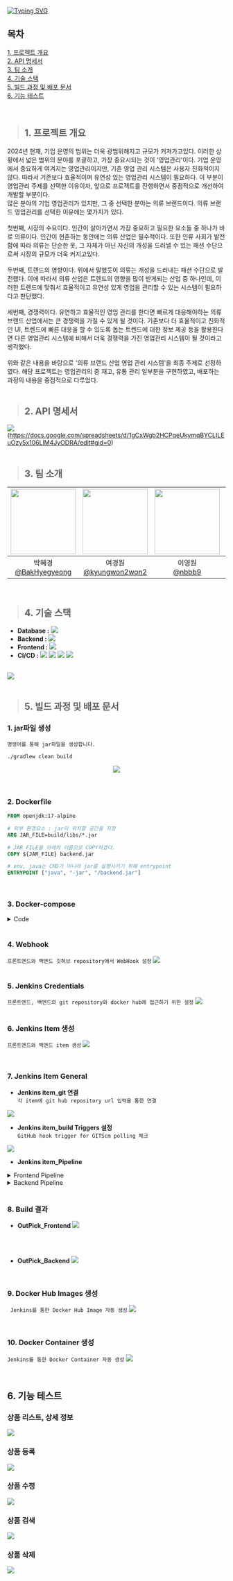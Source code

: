 [![Typing SVG](https://readme-typing-svg.demolab.com?font=Fira+Code&pause=1000&color=FFFFFF&background=000000&random=false&width=435&lines=Pick+Your+Best+Outfit%2C+OutPICK)](https://git.io/typing-svg)

## 목차
[1. 프로젝트 개요](#1-프로젝트-개요)<br>
[2. API 명세서](#2-API-명세서)<br/>
[3. 팀 소개](#3-팀-소개)<br/>
[4. 기술 스택](#4-기술-스택)<br/>
[5. 빌드 과정 및 배포 문서](#2-빌드-과정-및-배포-문서)<br/>
[6. 기능 테스트](#6-기능-테스트)<br/>

   <br/>
   
>## 1. 프로젝트 개요
<div>
   2024년 현재, 기업 운영의 범위는 더욱 광범위해지고 규모가 커져가고있다. 이러한 상황에서 넓은 범위의 분야를 포괄하고, 가장 중요시되는 것이 '영업관리'이다. 기업 운영에서 중요하게 여겨지는 영업관리이지만, 기존 영업 관리 시스템은 사용자 친화적이지 않다. 따라서 기존보다 효율적이며 유연성 있는 영업관리 시스템이 필요하다. 이 부분이 영업관리 주제를 선택한 이유이자, 앞으로 프로젝트를 진행하면서 중점적으로 개선하여 개발할 부분이다.<br/>
많은 분야의 기업 영업관리가 있지만, 그 중 선택한 분야는 의류 브랜드이다. 의류 브랜드 영업관리를 선택한 이유에는 몇가지가 있다.
   <br/>
   <br/>
첫번째, 시장의 수요이다. 인간이 살아가면서 가장 중요하고 필요한 요소들 중 하나가 바로 의류이다. 인간이 현존하는 동안에는 의류 산업은 필수적이다. 또한 인류 사회가 발전함에 따라 의류는 단순한 옷, 그 자체가 아닌 자신의 개성을 드러낼 수 있는 패션 수단으로써 시장의 규모가 더욱 커지고있다.<br/><br/>
두번째, 트렌드의 영향이다. 위에서 말했듯이 의류는 개성을 드러내는 패션 수단으로 발전했다. 이에 따라서 의류 산업은 트렌드의 영향을 많이 받게되는 산업 중 하나인데, 이러한 트렌드에 맞춰서 효율적이고 유연성 있게 영업을 관리할 수 있는 시스템이 필요하다고 판단했다.<br/><br/>
세번째, 경쟁력이다. 유연하고 효율적인 영업 관리를 한다면 빠르게 대응해야하는 의류 브랜드 산업에서는 큰 경쟁력을 가질 수 있게 될 것이다. 기존보다 더 효율적이고 친화적인 UI, 트렌드에 빠른 대응을 할 수 있도록 돕는 트렌드에 대한 정보 제공 등을 활용한다면 다른 영업관리 시스템에 비해서 더욱 경쟁력을 가진 영업관리 시스템이 될 것이라고 생각했다.<br/><br/>
위와 같은 내용을 바탕으로 '의류 브랜드 산업 영업 관리 시스템'을 최종 주제로 선정하였다. 해당 프로젝트는 영업관리의 중 재고, 유통 관리 일부분을 구현하였고, 배포하는 과정의 내용을 중점적으로 다루었다.
</div>
<br/>

>## 2. API 명세서
<img src="https://github.com/beyond-sw-camp/be05-4th-6team-OutPick/assets/137466623/b077350a-c3c6-465c-9bfc-c5016b3b7541">(https://docs.google.com/spreadsheets/d/1gCxWgb2HCPqeUkymqBYCLILEuOzy5x106LlM4JyODRA/edit#gid=0)
<br/>
<br/>
>## 3. 팀 소개
|<img src="https://avatars.githubusercontent.com/u/83454423?v=4" width="150" height="150"/>|<img src="https://avatars.githubusercontent.com/u/134581020?v=4" width="150" height="150"/>|<img src="https://avatars.githubusercontent.com/u/113917104?v=4" width="150" height="150"/>|<img src="https://avatars.githubusercontent.com/u/137466623?v=4" width="150" height="150"/>|<img src="https://avatars.githubusercontent.com/u/134200142?v=4" width="150" height="150"/>|
|:-:|:-:|:-:|:-:|:-:|
|박혜경<br/>[@BakHyegyeong](https://github.com/BakHyegyeong)|여경원<br/>[@kyungwon2won2](https://github.com/kyungwon2won2)|이영원<br/>[@nbbb9](https://github.com/nbbb9)|정설화<br/>[@Noononda](https://github.com/Noononda)|백승호<br/>[@sttoend](https://github.com/sttoend)|

<br/>

>## 4. 기술 스택
* **Database :**
<img src="https://img.shields.io/badge/mariadb-003545?style=for-the-badge&logo=mariadb&logoColor=white"><br/>
* **Backend   :** <img src="https://img.shields.io/badge/springboot-6DB33F?style=for-the-badge&logo=springboot&logoColor=white"><br/>
* **Frontend :** <img src="https://img.shields.io/badge/vue-4FC08D?style=for-the-badge&logo=vue.js&logoColor=white"><br/>
* **CI/CD :** <img src="https://img.shields.io/badge/github-181717?style=for-the-badge&logo=github&logoColor=white"> <img src="https://img.shields.io/badge/docker-2496ED?style=for-the-badge&logo=docker&logoColor=white"> <img src="https://img.shields.io/badge/dockerhub-2496ED?style=for-the-badge&logo=dockerhub&logoColor=white"> <img src="https://img.shields.io/badge/jenkins-D24939?style=for-the-badge&logo=jenkins&logoColor=white">
<br/>
<img src="https://github.com/beyond-sw-camp/be05-4th-6team-OutPick/assets/137466623/292630c5-ec68-442d-ade5-513af1a72551">
<br/>
<br/>

>## 5. 빌드 과정 및 배포 문서
### 1. jar파일 생성 <br/>
`명령어를 통해 jar파일을 생성합니다.`
```
./gradlew clean build
```
<center>
<img src="https://github.com/beyond-sw-camp/be05-4th-6team-OutPick/assets/137466623/558aeae4-f3e0-4492-98ad-fd6037522a85">
</center>
<br/>
<br/>

### 2. Dockerfile<br/>

```dockerfile
FROM openjdk:17-alpine

# 외부 환경요소 : jar이 위치할 공간을 지정
ARG JAR_FILE=build/libs/*.jar

# JAR_FILE을 아래의 이름으로 COPY하겠다.
COPY ${JAR_FILE} backend.jar

# env, java는 CMD가 아니라 jar를 실행시키기 위해 entrypoint
ENTRYPOINT ["java", "-jar", "/backend.jar"]
```
<br/>

### 3. Docker-compose<br/>
<details>
<summary>Code</summary>
<div markdown="1">

```yaml
version: "3"

services:
  app:
    container_name: OutPick_Backend
    build: .
    image: lywon/outpick_backend:latest
    depends_on:
      - database
    ports:
      - "8972:8080"
    environment:
      SPRING_DATASOURCE_URL: jdbc:mariadb://database:3306/outpick?useUnicode=true
      SPRING_DATASOURCE_USERNAME: root
      SPRING_DATASOURCE_PASSWORD: 123456789
    restart: always
    links:
      - database
    # platform: linux/arm64

  database:
    image: mariadb:10.6.16
    container_name: OutPick_Backend_DB
    environment:
      MARIADB_ROOT_PASSWORD: 123456789
      MARIADB_DATABASE: outpick
    volumes:
      - ./src/main/resources/db_config/initdb.d:/docker-entrypoint-initdb.d
    ports:
      - "6033:3306"
```
</div>
</details>

<br/>

### 4. Webhook<br/>

`프론트엔드와 백엔드 깃허브 repository에서 WebHook 설정`
<img src="https://github.com/beyond-sw-camp/be05-4th-6team-OutPick/assets/137466623/3e2a9c90-29ca-4dac-9b26-41b5f55e7d4e">
<br/>
<br/>

### 5. Jenkins Credentials<br/>
`프론트엔드, 백엔드의 git repository와 docker hub에 접근하기 위한 설정`
<img src="https://github.com/beyond-sw-camp/be05-4th-6team-OutPick/assets/137466623/6f620db9-d8d1-492f-a5cc-3575e12752b7">
<br/>
<br/>

### 6. Jenkins Item 생성<br/>
`프론트엔드와 백엔드 item 생성`
<img src="https://github.com/beyond-sw-camp/be05-4th-6team-OutPick/assets/137466623/60a83c86-adb4-4409-982c-0be848ff327b">

<br/>

### 7. Jenkins Item General<br/>
   - **Jenkins item_git 연결**<br/>
   `각 item에 git hub repository url 입력을 통한 연결 `
   <img src="https://github.com/beyond-sw-camp/be05-4th-6team-OutPick/assets/137466623/079283a1-ace9-428b-b19c-1a7e17dd1227">
   
   - **Jenkins item_build Triggers 설정**<br/>
   `GitHub hook trigger for GITScm polling 체크`
   <img src="https://github.com/beyond-sw-camp/be05-4th-6team-OutPick/assets/137466623/3d48675c-0ee2-422c-9fca-cc7caec21018">
   
   - **Jenkins item_Pipeline**<br/>
<details>
<summary>Frontend Pipeline</summary>
<div markdown="1">
    
```pipeline
pipeline {
    agent any
    // 변수 정의
    environment{
        GIT_HUB_CREDENTIALS = credentials('OutPick_Frontend')
        DOCKER_HUB_CREDENTIALS =credentials('OutPick_Docker')
        DOCKER_IMAGE_NAME = 'lywon/outpick_frontend'
        DOCKER_IMAGE_TAG = '1.0'
    }
    stages{
        stage('Build'){
            steps{
                // Build 영역 : Git 연동
                git branch : 'main', // 후에 각각의 branch로 설정
                    credentialsId : "${GIT_HUB_CREDENTIALS}",
                    url : 'https://github.com/kyungwon2won2/OutPick_Frontend.git'
            }
        }
        // 라이브러리 다운로드 - 이미 dockerfile에서 정의해두었기 때문에
        // 오류가 날 경우에만 정의
        stage('Install Dependency'){
            steps{
                bat 'npm install'
            }
        }
        // npm build
        stage('Npm build'){
            steps{
                bat 'npm run build'
            }
        }
        // 이미지 생성
        stage('Build Docker Image'){
            steps{
                script{
                    docker.build("${DOCKER_IMAGE_NAME}:${DOCKER_IMAGE_TAG}", '-f Dockerfile .')
                    // compose가 아닌 Dockerfile로 생성할 때는 -f 옵션을 주어야 한다.
                }
            }
        }
        // Docker Hub에 Push
        stage('Push To Docker Hub'){
            steps{
                script{
                    docker.withRegistry('https://registry.hub.docker.com','OutPick_Docker'){
                        docker.image("${DOCKER_IMAGE_NAME}:${DOCKER_IMAGE_TAG}").push()
                    }
                }
            }
        }
        // container 생성과 실행
        stage('Run Container'){
            steps{
                script{
                	// 기존의 Container를 삭제
                    bat 'docker ps -a'
                    bat 'docker stop OutPick_Frontend || exit 0'
                    bat 'docker rm OutPick_Frontend || exit 0'
                   	docker.withRegistry('https://registry.hub.docker.com','OutPick_Docker'){
                        docker.image("${DOCKER_IMAGE_NAME}:${DOCKER_IMAGE_TAG}").run('-d -p 8080:8080 --name OutPick_Frontend')
                    }
                }
            }
        }
    }
}
```
</div>
</details>

<details>
<summary>Backend Pipeline</summary>
<div markdown="1">

```pipeline
pipeline {
    agent any
    stages{
        stage('Build'){
            steps{
                // Build 영역 : Git 연동
                git branch : 'main', // 후에 각각의 branch로 설정
                    credentialsId : 'OutPick_Backend',
                    url : 'https://github.com/nbbb9/OutPick_Backend.git'
                bat './gradlew.bat build bootJAR'
            }
        }
        stage('Jar Clean'){
            steps{
                bat './gradlew.bat clean bootJAR'
            }
        }
        stage('Build Docker Image'){
            steps{
                script{
                    docker.build('lywon/outpick_backend')
                }
            }
        }
        // Docker hub에 push 추가
        stage('Push to Docker Hub'){
            steps{
                script{
                    docker.withRegistry('https://registry.hub.docker.com','OutPick_Docker'){
                        docker.image('lywon/outpick_backend').push()
                    }
                }
            }
        }
        stage('Deploy with Docker Compose'){
            steps{
                script{
                    // docker compose 다운로드
                    // 실행 파일 다운로드
                    bat "curl -L https://github.com/docker/compose/releases/download/2.24.6/docker-compose-Linux-x86_64 -o docker-compose"	
                    // docker compose 설치
                    bat "icacls docker-compose /grant Playdata:RX"
                    // docker compose up
                    bat ".\\docker-compose build"
                    bat ".\\docker-compose up -d"
                }
            }
        }
    }
}
```

</div>
</details>

<br/>

### 8. Build 결과<br/>
- **OutPick_Frontend**
  <img src="https://github.com/beyond-sw-camp/be05-4th-6team-OutPick/assets/137466623/480b5963-bb31-4258-b7e1-e2396f595be4">
<br/>
<br/>

- **OutPick_Backend**
  <img src="https://github.com/beyond-sw-camp/be05-4th-6team-OutPick/assets/137466623/e99092ee-b56f-4d80-934c-64866e7829fe">
<br/>

### 9. Docker Hub Images 생성<br/>
` Jenkins를 통한 Docker Hub Image 자동 생성`
<img src="https://github.com/beyond-sw-camp/be05-4th-6team-OutPick/assets/137466623/613e3759-3bfa-4ddd-a6c2-47aac14e1477">

<br/>

### 10. Docker Container 생성<br/>
 `Jenkins를 통한 Docker Container 자동 생성`
<img src="https://github.com/beyond-sw-camp/be05-4th-6team-OutPick/assets/137466623/6e0169aa-6eed-41b9-a1ef-16ce499e609e">

<br/>

## 6. 기능 테스트
### 상품 리스트, 상세 정보
<img src="https://github.com/beyond-sw-camp/be05-4th-6team-OutPick/assets/137466623/04dcd06d-e91d-4fe5-a7dd-89f5353397a3">
<br/>

### 상품 등록
<img src="https://github.com/beyond-sw-camp/be05-4th-6team-OutPick/assets/137466623/c95abb30-3e9e-4e86-b0a3-18bdc4f7d497">
<br/>

### 상품 수정
<img src="https://github.com/beyond-sw-camp/be05-4th-6team-OutPick/assets/137466623/f9504df0-b381-4b1b-a114-157e81429b14">
<br/>

### 상품 검색
<img src="https://github.com/beyond-sw-camp/be05-4th-6team-OutPick/assets/137466623/7ee3da78-fafe-478d-8ebe-55a67ba21692">
<br/>

### 상품 삭제
<img src="https://github.com/beyond-sw-camp/be05-4th-6team-OutPick/assets/137466623/2d0ff134-73b5-41c6-b859-4a48e281f349">
<br/>

